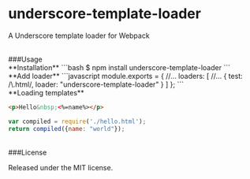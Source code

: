 underscore-template-loader
==========================

A Underscore template loader for Webpack

<br/>
###Usage

<br/>
**Installation**
```bash
$ npm install underscore-template-loader
```

<br/>
**Add loader**
```javascript
module.exports = {
    //...
    loaders: [
        //...
        { test: /\.html/, loader: "underscore-template-loader" }
    ]
};
```

<br/>
**Loading templates**

```html
<p>Hello&nbsp;<%=name%></p>
```

```javascript
var compiled = require('./hello.html');
return compiled({name: "world"});
```

<br/>
###License

Released under the MIT license.